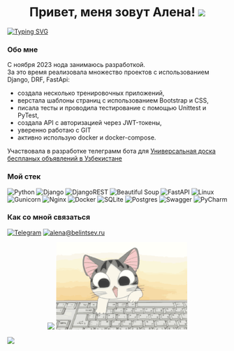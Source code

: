 <h1 align="center">Привет, меня зовут Алена! <img src="https://github.com/blackcater/blackcater/raw/main/images/Hi.gif" height="32"/></h1>

<a href="https://git.io/typing-svg">
  <img src="https://readme-typing-svg.herokuapp.com?font=Fira+Code&weight=800&pause=1000&center=true&random=false&width=800&lines=Глаза+боятся,+руки+из+жопы,+но+я+не+сдаюсь!" alt="Typing SVG" />
</a>

### Обо мне
С ноября 2023 нода занимаюсь разработкой.<br>
За это время реализовала множество проектов с использованием Django, DRF, FastApi:
- создала несколько тренировочных приложений,
- верстала шаблоны страниц с использованием Bootstrap и CSS,
- писала тесты и проводила тестирование с помощью Unittest и PyTest,
- создала API с авторизацией через JWT-токены,
- уверенно работаю с GIT
- активно использую docker и docker-compose.

Участвовала в разработке телеграмм бота для [Универсальная доска беспланых объявлений в Узбекистане](https://github.com/kmvit/tataxon_bot)

### Мой стек
![Python](https://img.shields.io/badge/python-3670A0?style=for-the-badge&logo=python&logoColor=ffdd54)
![Django](https://img.shields.io/badge/django-%23092E20.svg?style=for-the-badge&logo=django&logoColor=white)
![DjangoREST](https://img.shields.io/badge/DJANGO-REST-ff1709?style=for-the-badge&logo=django&logoColor=white&color=ff1709&labelColor=gray)
![Beautiful Soup](https://img.shields.io/badge/BeautifulSoup-%230db7ed.svg?style=for-the-badge&logo=BeautifulSoup&logoColor=black)
![FastAPI](https://img.shields.io/badge/FastAPI-005571?style=for-the-badge&logo=fastapi)
![Linux](https://img.shields.io/badge/Linux-FCC624?style=for-the-badge&logo=linux&logoColor=black)
![Gunicorn](https://img.shields.io/badge/gunicorn-%298729.svg?style=for-the-badge&logo=gunicorn&logoColor=white)
![Nginx](https://img.shields.io/badge/nginx-%23009639.svg?style=for-the-badge&logo=nginx&logoColor=white)
![Docker](https://img.shields.io/badge/docker-%230db7ed.svg?style=for-the-badge&logo=docker&logoColor=white)
![SQLite](https://img.shields.io/badge/sqlite-%2307405e.svg?style=for-the-badge&logo=sqlite&logoColor=white)
![Postgres](https://img.shields.io/badge/postgres-%23316192.svg?style=for-the-badge&logo=postgresql&logoColor=white)
![Swagger](https://img.shields.io/badge/-Swagger-%23Clojure?style=for-the-badge&logo=swagger&logoColor=white)
![PyCharm](https://img.shields.io/badge/pycharm-143?style=for-the-badge&logo=pycharm&logoColor=black&color=black&labelColor=green)

### Как со мной связаться
[![Telegram](https://img.shields.io/badge/Telegram-2CA5E0?style=for-the-badge&logo=telegram&logoColor=white)](https://t.me/belialenka)
[![alena@belintsev.ru](https://img.shields.io/badge/-alena@belintsev.ru-c62828?style=for-the-badge&labelColor=8e0000&logoColor=white&color=800080)](mailto:alena@belintsev.ru)

<p align="center">
  <img src="https://github-readme-stats.vercel.app/api/top-langs/?username=BAlenkaA&theme=jolly">
  <img src="/Chee.gif" width="300" height="200">
</p>


![](https://komarev.com/ghpvc/?username=BAlenkaA)
